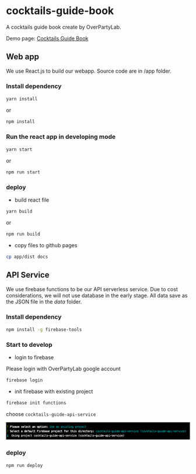 # cocktails-guide-book
A cocktails guide book create by OverPartyLab.

Demo page: [Cocktails Guide Book](https://overpartylab.github.io/cocktails-guide-book/)


## Web app

We use React.js to build our webapp. Source code are in /app folder.

### Install dependency

```sh
yarn install
```
or
```sh
npm install
```

### Run the react app in developing mode
```sh
yarn start
```
or
```sh
npm run start
```

### deploy

* build react file

```sh
yarn build
```
or
```sh
npm run build
```

* copy files to github pages

```sh
cp app/dist docs
```


## API Service

We use firebase functions to be our API serverless service. Due to cost considerations, we will not use database in the early stage. All data save as the JSON file in the _data_ folder.

### Install dependency

```sh
npm install -g firebase-tools
```

### Start to develop

* login to firebase

Please login with OverPartyLab google account

```sh
firebase login
```

* init firebase with existing project
```sh
firebase init functions
```

choose ```cocktails-guide-api-service```

![main](design/images/firebase-init.png "main")

### deploy

```sh
npm run deploy
```
